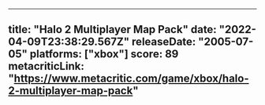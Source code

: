 
---
title: "Halo 2 Multiplayer Map Pack"
date: "2022-04-09T23:38:29.567Z"
releaseDate: "2005-07-05"
platforms: ["xbox"]
score: 89
metacriticLink: "https://www.metacritic.com/game/xbox/halo-2-multiplayer-map-pack"
---
